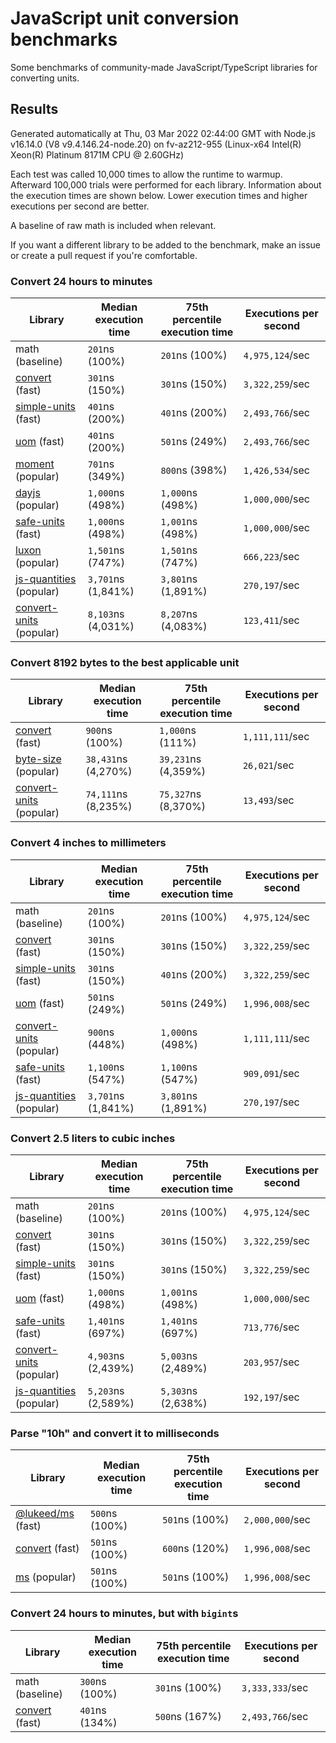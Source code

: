 # JavaScript unit conversion benchmarks

Some benchmarks of community-made JavaScript/TypeScript libraries for converting units.

## Results

<!-- beginblock(results) -->

Generated automatically at Thu, 03 Mar 2022 02:44:00 GMT with Node.js v16.14.0 (V8 v9.4.146.24-node.20) on fv-az212-955 (Linux-x64 Intel(R) Xeon(R) Platinum 8171M CPU @ 2.60GHz)

Each test was called 10,000 times to allow the runtime to warmup.
Afterward 100,000 trials were performed for each library.
Information about the execution times are shown below.
Lower execution times and higher executions per second are better.

A baseline of raw math is included when relevant.

If you want a different library to be added to the benchmark, make an issue or create a pull request if you're comfortable.

### Convert 24 hours to minutes

| Library                                                            | Median execution time | 75th percentile execution time | Executions per second |
| ------------------------------------------------------------------ | --------------------- | ------------------------------ | --------------------- |
| math (baseline)                                                    | `201`ns (100%)        | `201`ns (100%)                 | `4,975,124`/sec       |
| [convert](https://npmjs.com/package/convert) (fast)                | `301`ns (150%)        | `301`ns (150%)                 | `3,322,259`/sec       |
| [simple-units](https://npmjs.com/package/simple-units) (fast)      | `401`ns (200%)        | `401`ns (200%)                 | `2,493,766`/sec       |
| [uom](https://npmjs.com/package/uom) (fast)                        | `401`ns (200%)        | `501`ns (249%)                 | `2,493,766`/sec       |
| [moment](https://npmjs.com/package/moment) (popular)               | `701`ns (349%)        | `800`ns (398%)                 | `1,426,534`/sec       |
| [dayjs](https://npmjs.com/package/dayjs) (popular)                 | `1,000`ns (498%)      | `1,000`ns (498%)               | `1,000,000`/sec       |
| [safe-units](https://npmjs.com/package/safe-units) (fast)          | `1,000`ns (498%)      | `1,001`ns (498%)               | `1,000,000`/sec       |
| [luxon](https://npmjs.com/package/luxon) (popular)                 | `1,501`ns (747%)      | `1,501`ns (747%)               | `666,223`/sec         |
| [js-quantities](https://npmjs.com/package/js-quantities) (popular) | `3,701`ns (1,841%)    | `3,801`ns (1,891%)             | `270,197`/sec         |
| [convert-units](https://npmjs.com/package/convert-units) (popular) | `8,103`ns (4,031%)    | `8,207`ns (4,083%)             | `123,411`/sec         |

### Convert 8192 bytes to the best applicable unit

| Library                                                            | Median execution time | 75th percentile execution time | Executions per second |
| ------------------------------------------------------------------ | --------------------- | ------------------------------ | --------------------- |
| [convert](https://npmjs.com/package/convert) (fast)                | `900`ns (100%)        | `1,000`ns (111%)               | `1,111,111`/sec       |
| [byte-size](https://npmjs.com/package/byte-size) (popular)         | `38,431`ns (4,270%)   | `39,231`ns (4,359%)            | `26,021`/sec          |
| [convert-units](https://npmjs.com/package/convert-units) (popular) | `74,111`ns (8,235%)   | `75,327`ns (8,370%)            | `13,493`/sec          |

### Convert 4 inches to millimeters

| Library                                                            | Median execution time | 75th percentile execution time | Executions per second |
| ------------------------------------------------------------------ | --------------------- | ------------------------------ | --------------------- |
| math (baseline)                                                    | `201`ns (100%)        | `201`ns (100%)                 | `4,975,124`/sec       |
| [convert](https://npmjs.com/package/convert) (fast)                | `301`ns (150%)        | `301`ns (150%)                 | `3,322,259`/sec       |
| [simple-units](https://npmjs.com/package/simple-units) (fast)      | `301`ns (150%)        | `401`ns (200%)                 | `3,322,259`/sec       |
| [uom](https://npmjs.com/package/uom) (fast)                        | `501`ns (249%)        | `501`ns (249%)                 | `1,996,008`/sec       |
| [convert-units](https://npmjs.com/package/convert-units) (popular) | `900`ns (448%)        | `1,000`ns (498%)               | `1,111,111`/sec       |
| [safe-units](https://npmjs.com/package/safe-units) (fast)          | `1,100`ns (547%)      | `1,100`ns (547%)               | `909,091`/sec         |
| [js-quantities](https://npmjs.com/package/js-quantities) (popular) | `3,701`ns (1,841%)    | `3,801`ns (1,891%)             | `270,197`/sec         |

### Convert 2.5 liters to cubic inches

| Library                                                            | Median execution time | 75th percentile execution time | Executions per second |
| ------------------------------------------------------------------ | --------------------- | ------------------------------ | --------------------- |
| math (baseline)                                                    | `201`ns (100%)        | `201`ns (100%)                 | `4,975,124`/sec       |
| [convert](https://npmjs.com/package/convert) (fast)                | `301`ns (150%)        | `301`ns (150%)                 | `3,322,259`/sec       |
| [simple-units](https://npmjs.com/package/simple-units) (fast)      | `301`ns (150%)        | `301`ns (150%)                 | `3,322,259`/sec       |
| [uom](https://npmjs.com/package/uom) (fast)                        | `1,000`ns (498%)      | `1,001`ns (498%)               | `1,000,000`/sec       |
| [safe-units](https://npmjs.com/package/safe-units) (fast)          | `1,401`ns (697%)      | `1,401`ns (697%)               | `713,776`/sec         |
| [convert-units](https://npmjs.com/package/convert-units) (popular) | `4,903`ns (2,439%)    | `5,003`ns (2,489%)             | `203,957`/sec         |
| [js-quantities](https://npmjs.com/package/js-quantities) (popular) | `5,203`ns (2,589%)    | `5,303`ns (2,638%)             | `192,197`/sec         |

### Parse "10h" and convert it to milliseconds

| Library                                                   | Median execution time | 75th percentile execution time | Executions per second |
| --------------------------------------------------------- | --------------------- | ------------------------------ | --------------------- |
| [@lukeed/ms](https://npmjs.com/package/@lukeed/ms) (fast) | `500`ns (100%)        | `501`ns (100%)                 | `2,000,000`/sec       |
| [convert](https://npmjs.com/package/convert) (fast)       | `501`ns (100%)        | `600`ns (120%)                 | `1,996,008`/sec       |
| [ms](https://npmjs.com/package/ms) (popular)              | `501`ns (100%)        | `501`ns (100%)                 | `1,996,008`/sec       |

### Convert 24 hours to minutes, but with `bigint`s

| Library                                             | Median execution time | 75th percentile execution time | Executions per second |
| --------------------------------------------------- | --------------------- | ------------------------------ | --------------------- |
| math (baseline)                                     | `300`ns (100%)        | `301`ns (100%)                 | `3,333,333`/sec       |
| [convert](https://npmjs.com/package/convert) (fast) | `401`ns (134%)        | `500`ns (167%)                 | `2,493,766`/sec       |

<!-- endblock(results) -->
